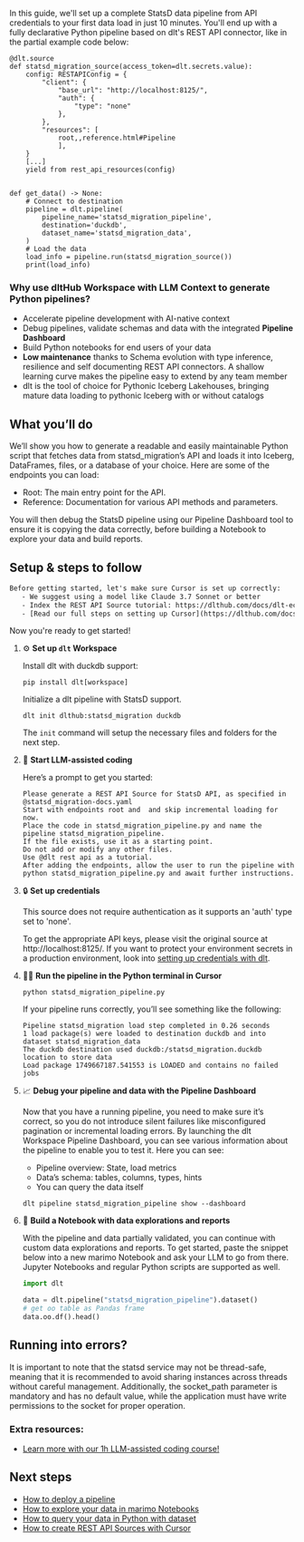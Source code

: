 In this guide, we'll set up a complete StatsD data pipeline from API credentials to your first data load in just 10 minutes. You'll end up with a fully declarative Python pipeline based on dlt's REST API connector, like in the partial example code below:

```python-outcome
@dlt.source
def statsd_migration_source(access_token=dlt.secrets.value):
    config: RESTAPIConfig = {
        "client": {
            "base_url": "http://localhost:8125/",
            "auth": {
                "type": "none"
            },
        },
        "resources": [
            root,,reference.html#Pipeline
            ],
    }
    [...]
    yield from rest_api_resources(config)


def get_data() -> None:
    # Connect to destination
    pipeline = dlt.pipeline(
        pipeline_name='statsd_migration_pipeline',
        destination='duckdb',
        dataset_name='statsd_migration_data', 
    )
    # Load the data
    load_info = pipeline.run(statsd_migration_source())
    print(load_info) 
```

### Why use dltHub Workspace with LLM Context to generate Python pipelines?

- Accelerate pipeline development with AI-native context
- Debug pipelines, validate schemas and data with the integrated **Pipeline Dashboard**
- Build Python notebooks for end users of your data
- **Low maintenance** thanks to Schema evolution with type inference, resilience and self documenting REST API connectors. A shallow learning curve makes the pipeline easy to extend by any team member
- dlt is the tool of choice for Pythonic Iceberg Lakehouses, bringing mature data loading to pythonic Iceberg with or without catalogs

## What you’ll do

We’ll show you how to generate a readable and easily maintainable Python script that fetches data from statsd_migration’s API and loads it into Iceberg, DataFrames, files, or a database of your choice. Here are some of the endpoints you can load:

- Root: The main entry point for the API.
- Reference: Documentation for various API methods and parameters.

You will then debug the StatsD pipeline using our Pipeline Dashboard tool to ensure it is copying the data correctly, before building a Notebook to explore your data and build reports.

## Setup & steps to follow

```default
Before getting started, let's make sure Cursor is set up correctly:
   - We suggest using a model like Claude 3.7 Sonnet or better
   - Index the REST API Source tutorial: https://dlthub.com/docs/dlt-ecosystem/verified-sources/rest_api/ and add it to context as **@dlt rest api**
   - [Read our full steps on setting up Cursor](https://dlthub.com/docs/dlt-ecosystem/llm-tooling/cursor-restapi#23-configuring-cursor-with-documentation)
```

Now you're ready to get started!

1. ⚙️ **Set up `dlt` Workspace**
    
    Install dlt with duckdb support:
    ```shell
    pip install dlt[workspace]
    ```

    Initialize a dlt pipeline with StatsD support.
    ```shell
    dlt init dlthub:statsd_migration duckdb
    ```

    The `init` command will setup the necessary files and folders for the next step.
    
2. 🤠 **Start LLM-assisted coding**
    
    Here’s a prompt to get you started:
    
    ```prompt
    Please generate a REST API Source for StatsD API, as specified in @statsd_migration-docs.yaml 
    Start with endpoints root and  and skip incremental loading for now. 
    Place the code in statsd_migration_pipeline.py and name the pipeline statsd_migration_pipeline. 
    If the file exists, use it as a starting point. 
    Do not add or modify any other files. 
    Use @dlt rest api as a tutorial. 
    After adding the endpoints, allow the user to run the pipeline with python statsd_migration_pipeline.py and await further instructions.
    ```

    
3. 🔒 **Set up credentials** 
    
    This source does not require authentication as it supports an 'auth' type set to 'none'.
    
    To get the appropriate API keys, please visit the original source at http://localhost:8125/.
    If you want to protect your environment secrets in a production environment, look into [setting up credentials with dlt](https://dlthub.com/docs/walkthroughs/add_credentials).
    
4. 🏃‍♀️ **Run the pipeline in the Python terminal in Cursor**
    
    ```shell
    python statsd_migration_pipeline.py
    ```
    
    If your pipeline runs correctly, you’ll see something like the following:
    
    ```shell
    Pipeline statsd_migration load step completed in 0.26 seconds
    1 load package(s) were loaded to destination duckdb and into dataset statsd_migration_data
    The duckdb destination used duckdb:/statsd_migration.duckdb location to store data
    Load package 1749667187.541553 is LOADED and contains no failed jobs
    ```
    
5. 📈 **Debug your pipeline and data with the Pipeline Dashboard**

    Now that you have a running pipeline, you need to make sure it’s correct, so you do not introduce silent failures like misconfigured pagination or incremental loading errors. By launching the dlt Workspace Pipeline Dashboard, you can see various information about the pipeline to enable you to test it. Here you can see:
    - Pipeline overview: State, load metrics
    - Data’s schema: tables, columns, types, hints
    - You can query the data itself
    
    ```shell
    dlt pipeline statsd_migration_pipeline show --dashboard
    ```
    
6. 🐍 **Build a Notebook with data explorations and reports**

    With the pipeline and data partially validated, you can continue with custom data explorations and reports. To get started, paste the snippet below into a new marimo Notebook and ask your LLM to go from there. Jupyter Notebooks and regular Python scripts are supported as well.

    
    ```python
    import dlt

   data = dlt.pipeline("statsd_migration_pipeline").dataset()
   # get oo table as Pandas frame
   data.oo.df().head()
    ```

## Running into errors?

It is important to note that the statsd service may not be thread-safe, meaning that it is recommended to avoid sharing instances across threads without careful management. Additionally, the socket_path parameter is mandatory and has no default value, while the application must have write permissions to the socket for proper operation.

### Extra resources:

- [Learn more with our 1h LLM-assisted coding course!](https://www.youtube.com/watch?v=GGid70rnJuM)

## Next steps

- [How to deploy a pipeline](https://dlthub.com/docs/walkthroughs/deploy-a-pipeline)
- [How to explore your data in marimo Notebooks](https://dlthub.com/docs/general-usage/dataset-access/marimo)
- [How to query your data in Python with dataset](https://dlthub.com/docs/general-usage/dataset-access/dataset)
- [How to create REST API Sources with Cursor](https://dlthub.com/docs/dlt-ecosystem/llm-tooling/cursor-restapi)